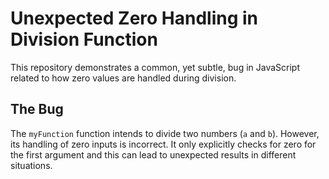 # Unexpected Zero Handling in Division Function

This repository demonstrates a common, yet subtle, bug in JavaScript related to how zero values are handled during division.

## The Bug
The `myFunction` function intends to divide two numbers (`a` and `b`). However, its handling of zero inputs is incorrect.  It only explicitly checks for zero for the first argument and this can lead to unexpected results in different situations.